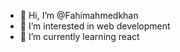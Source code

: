 - 👋 Hi, I’m @Fahimahmedkhan
- 👀 I’m interested in web development
- 🌱 I’m currently learning react


<!---
Fahimahmedkhan/Fahimahmedkhan is a ✨ special ✨ repository because its `README.md` (this file) appears on your GitHub profile.
You can click the Preview link to take a look at your changes.
--->
